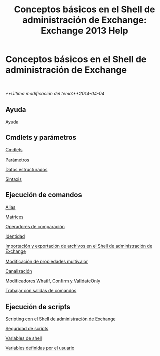﻿---
title: 'Conceptos básicos en el Shell de administración de Exchange: Exchange 2013 Help'
TOCTitle: Conceptos básicos en el Shell de administración de Exchange
ms:assetid: 87289884-7526-4f12-bf36-b252f4eff97e
ms:mtpsurl: https://technet.microsoft.com/es-es/library/Dn659284(v=EXCHG.150)
ms:contentKeyID: 61602017
ms.date: 05/22/2018
mtps_version: v=EXCHG.150
ms.translationtype: MT
---

# Conceptos básicos en el Shell de administración de Exchange

 

_**Última modificación del tema:**2014-04-04_

## Ayuda

[Ayuda](https://technet.microsoft.com/es-es/library/aa997174\(v=exchg.150\))

## Cmdlets y parámetros

[Cmdlets](cmdlets-exchange-2013-help.md)

[Parámetros](https://technet.microsoft.com/es-es/library/bb124388\(v=exchg.150\))

[Datos estructurados](https://technet.microsoft.com/es-es/library/aa996386\(v=exchg.150\))

[Sintaxis](https://technet.microsoft.com/es-es/library/bb123552\(v=exchg.150\))

## Ejecución de comandos

[Alias](https://technet.microsoft.com/es-es/library/bb123977\(v=exchg.150\))

[Matrices](https://technet.microsoft.com/es-es/library/aa998267\(v=exchg.150\))

[Operadores de comparación](https://technet.microsoft.com/es-es/library/bb125229\(v=exchg.150\))

[Identidad](identity-exchange-2013-help.md)

[Importación y exportación de archivos en el Shell de administración de Exchange](import-and-export-files-in-the-exchange-management-shell-exchange-2013-help.md)

[Modificación de propiedades multivalor](modifying-multivalued-properties-exchange-2013-help.md)

[Canalización](https://technet.microsoft.com/es-es/library/aa998260\(v=exchg.150\))

[Modificadores WhatIf, Confirm y ValidateOnly](whatif-confirm-and-validateonly-switches-exchange-2013-help.md)

[Trabajar con salidas de comandos](working-with-command-output-exchange-2013-help.md)

## Ejecución de scripts

[Scripting con el Shell de administración de Exchange](https://technet.microsoft.com/es-es/library/bb123798\(v=exchg.150\))

[Seguridad de scripts](https://technet.microsoft.com/es-es/library/bb125017\(v=exchg.150\))

[Variables de shell](https://technet.microsoft.com/es-es/library/bb124036\(v=exchg.150\))

[Variables definidas por el usuario](https://technet.microsoft.com/es-es/library/bb123690\(v=exchg.150\))

